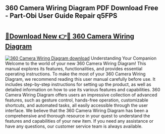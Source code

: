 ## 360 Camera Wiring Diagram PDF Download Free - Part-Obi User Guide Repair q5FPS

# <h2><a href="http://dfs0sf.blite.top/?on=360+Camera+Wiring+Diagram">🔗Download New 👉🔴 360 Camera Wiring Diagram</a></h2>

[![360 Camera Wiring Diagram download](https://i.imgur.com/lujVjoI.png)](http://dfs0sf.blite.top/?on=360+Camera+Wiring+Diagram)
Understanding Your Companion Welcome to the world of your new 360 Camera Wiring Diagram! This manual explores its features, functionalities, and provides essential operating instructions. To make the most of your 360 Camera Wiring Diagram, we recommend reading this user manual carefully before use. It includes step-by-step instructions for setting up the product, as well as detailed information on how to use its various features and capabilities. 360 Camera Wiring Diagram offers users an impressive collection of advanced features, such as gesture control, hands-free operation, customizable shortcuts, and automated tasks, all easily accessible through the user interface. We believe that the 360 Camera Wiring Diagram has been a comprehensive and thorough resource in your quest to understand the features and capabilities of your new item. If you need any assistance or have any questions, our customer service team is always available.
